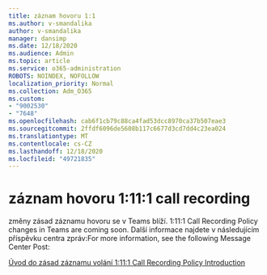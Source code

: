 ```yaml
---
title: záznam hovoru 1:1
ms.author: v-smandalika
author: v-smandalika
manager: dansimp
ms.date: 12/18/2020
ms.audience: Admin
ms.topic: article
ms.service: o365-administration
ROBOTS: NOINDEX, NOFOLLOW
localization_priority: Normal
ms.collection: Adm_O365
ms.custom:
- "9002530"
- "7648"
ms.openlocfilehash: cab6f1cb79c88ca4fad53dcc8970ca37b507eae3
ms.sourcegitcommit: 2ffdf6096de5608b117c6677d3cd7dd4c23ea024
ms.translationtype: MT
ms.contentlocale: cs-CZ
ms.lasthandoff: 12/18/2020
ms.locfileid: "49721835"
---
```

# <a name="11-call-recording"></a><span data-ttu-id="34baa-102">záznam hovoru 1:1</span><span class="sxs-lookup"><span data-stu-id="34baa-102">1:1 call recording</span></span>

<span data-ttu-id="34baa-103">změny zásad záznamu hovoru se v Teams blíží. 1:1</span><span class="sxs-lookup"><span data-stu-id="34baa-103">1:1 Call Recording Policy changes in Teams are coming soon.</span></span> <span data-ttu-id="34baa-104">Další informace najdete v následujícím příspěvku centra zpráv:</span><span class="sxs-lookup"><span data-stu-id="34baa-104">For more information, see the following Message Center Post:</span></span>

[<span data-ttu-id="34baa-105">Úvod do zásad záznamu volání 1:1</span><span class="sxs-lookup"><span data-stu-id="34baa-105">1:1 Call Recording Policy Introduction</span></span>](https://admin.microsoft.com/AdminPortal/Home)
